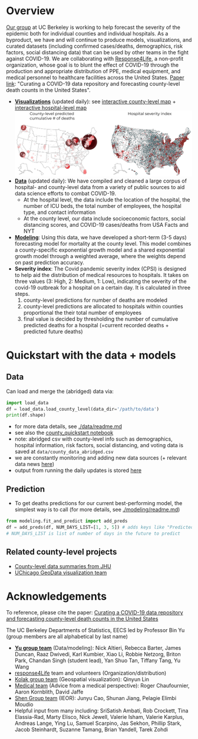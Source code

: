 # Overview

[Our group](https://www.stat.berkeley.edu/~yugroup/people.html) at UC Berkeley is working to help forecast the severity of the epidemic both for individual counties and individual hospitals. As a byproduct, we have and will continue to produce models, visualizations, and curated datasets (including confirmed cases/deaths, demographics, risk factors, social distancing data) that can be used by other teams in the fight against COVID-19. We are collaborating with [Response4Life](https://response4life.org/), a non-profit organization, whose goal is to blunt the effect of COVID-19 through the production and appropriate distribution of PPE, medical equipment, and medical personnel to healthcare facilities across the United States. [Paper link](https://www.stat.berkeley.edu/~binyu/ps/papers2020/covid19_paper.pdf): "Curating a COVID-19 data repository and forecasting
county-level death counts in the United States".

- **[Visualizations](http://covidseverity.com/)** (updated daily): see [interactive county-level map](http://covidseverity.com/results/deaths.html) + [interactive hospital-level map](http://covidseverity.com/results/severity_map.html)
![](results/maps_static.png)
- **[Data](./data/readme.md)** (updated daily): We have compiled and cleaned a large corpus of hospital- and county-level data from a variety of public sources to aid data science efforts to combat COVID-19.
    - At the hospital level, the data include the location of the hospital, the number of ICU beds, the total number of employees, the hospital type, and contact information
    - At the county level, our data include socioeconomic factors, social distancing scores, and COVID-19 cases/deaths from USA Facts and NYT
- **[Modeling](./modeling/readme.md)**: Using this data, we have developed a short-term (3-5 days) forecasting model for mortality at the county level. This model combines a county-specific exponential growth model and a shared exponential growth model through a weighted average, where the weights depend on past prediction accuracy.
- **Severity index**: The Covid pandemic severity index (CPSI) is designed to help aid the distribution of medical resources to hospitals. It takes on three values (3: High, 2: Medium, 1: Low), indicating the severity of the covid-19 outbreak for a hospital on a certain day. It is calculated in three steps.
    1. county-level predictions for number of deaths are modeled
    2. county-level predictions are allocated to hospitals within counties proportional the their total number of employees
    3. final value is decided by thresholding the number of cumulative predicted deaths for a hospital (=current recorded deaths + predicted future deaths)


# Quickstart with the data + models

## Data
Can load and merge the (abridged) data via:
```python
import load_data
df = load_data.load_county_level(data_dir='/path/to/data')
print(df.shape) 
```

- for more data details, see [./data/readme.md](./data/readme.md)
- see also the [county_quickstart notebook](county_quickstart.ipynb)
- note: abridged csv with county-level info such as demographics, hospital information, risk factors, social distancing, and voting data is saved at `data/county_data_abridged.csv`
- we are constantly monitoring and adding new data sources (+ relevant data news [here](https://docs.google.com/document/d/1Gxfp-8NXHZN1Hre0CThx0sdO17vDOso640eK6MHlbiU/))
- output from running the daily updates is stored [here](./functions/update_test.log)

## Prediction
- To get deaths predictions for our current best-performing model, the simplest way is to call (for more details, see [./modeling/readme.md](./modeling/readme.md))

```python
from modeling.fit_and_predict import add_preds
df = add_preds(df, NUM_DAYS_LIST=[1, 3, 5]) # adds keys like "Predicted Deaths 1-day", "Predicted Deaths 3-day"
# NUM_DAYS_LIST is list of number of days in the future to predict
```

## Related county-level projects
- [County-level data summaries from JHU](https://github.com/JieYingWu/COVID-19_US_County-level_Summaries)
- [UChicago GeoData visualization team](https://geodacenter.github.io/covid/about)


# Acknowledgements

To reference, please cite the paper: [Curating a COVID-19 data repository and forecasting
county-level death counts in the United States](https://www.stat.berkeley.edu/~binyu/ps/papers2020/covid19_paper.pdf) 

The UC Berkeley Departments of Statistics, EECS led by Professor Bin Yu (group members are all alphabetical by last name)

- **[Yu group team](https://www.stat.berkeley.edu/~yugroup/people.html)** (Data/modeling): Nick Altieri, Rebecca Barter, James Duncan, Raaz Dwivedi, Karl Kumbier, Xiao Li, Robbie Netzorg, Briton Park, Chandan Singh (student lead), Yan Shuo Tan, Tiffany Tang, Yu Wang
- [response4Life](https://response4life.org/) team and volunteers (Organization/distribution)
- [Kolak group team](https://geodacenter.github.io/covid/about) (Geospatial visualization): Qinyun Lin
- [Medical team](https://emergency.ucsf.edu/people/aaron-kornblith-md) (Advice from a medical perspective): Roger Chaufournier, Aaron Kornblith, David Jaffe
- [Shen Group team](https://shen.ieor.berkeley.edu/) (IEOR): Junyu Cao, Shunan Jiang, Pelagie Elimbi Moudio
- Helpful input from many including: SriSatish Ambati, Rob Crockett, Tina Elassia-Rad, Marty Elisco, Nick Jewell, Valerie Isham, Valerie Karplus, Andreas Lange, Ying Lu, Samuel Scarpino, Jas Sekhon, Phillip Stark, Jacob Steinhardt, Suzanne Tamang, Brian Yandell, Tarek Zohdi
